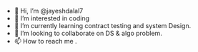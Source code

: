 - 👋 Hi, I’m @jayeshdalal7
- 👀 I’m interested in coding
- 🌱 I’m currently learning contract testing and system Design.
- 💞️ I’m looking to collaborate on DS & algo problem.
- 📫 How to reach me .

<!---
jayeshdalal7/jayeshdalal7 is a ✨ special ✨ repository because its `README.md` (this file) appears on your GitHub profile.
You can click the Preview link to take a look at your changes.
--->
